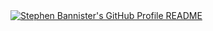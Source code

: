 <a href="https://github.com/stephenbannister">
  <picture>
    <source media="(prefers-color-scheme: dark)" srcset="https://raw.githubusercontent.com/stephenbannister/stephenbannister.svg">
    <img alt="Stephen Bannister's GitHub Profile README" src="https://raw.githubusercontent.com/stephenbannister/stephenbannister.svg">
  </picture>
</a>
